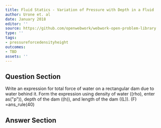 ```yaml
---
title: Fluid Statics - Variation of Pressure with Depth in a Fluid
author: Urone et. al
date: January 2018
editor: ''
source: https://github.com/openwebwork/webwork-open-problem-library
type: ''
tags:
- pressureforcedensityheight
outcomes:
- TBD
assets: ''
---
```


## Question Section 

Write an expression for total force of water on a rectangular dam due to water behind it. Form the expression using density of water ((rho), enter as("p")), depth of the dam ((h)), and length of the dam ((L)). 
(F) =ans_rule(40)



## Answer Section

